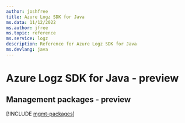 ```yaml
---
author: joshfree
title: Azure Logz SDK for Java
ms.data: 11/12/2022
ms.author: jfree
ms.topic: reference
ms.service: logz
description: Reference for Azure Logz SDK for Java
ms.devlang: java
---
```

# Azure Logz SDK for Java - preview

## Management packages - preview
[!INCLUDE [mgmt-packages](logz-mgmt-index.md)]